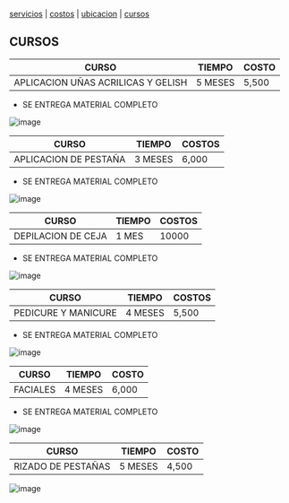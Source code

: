 [servicios](./servicios.md) | [costos](./costos.md) | [ubicacion](./ubicacion.md) | [cursos](./cursos.md)

## CURSOS 


| CURSO | TIEMPO | COSTO  | 
|-------|--------|---------|
| APLICACION UÑAS ACRILICAS Y GELISH  | 5 MESES | 5,500 | 
 - SE ENTREGA MATERIAL COMPLETO 

 ![image](https://user-images.githubusercontent.com/100151866/157768414-d946461f-8104-42b1-aa8b-2199d702b266.png)


| CURSO | TIEMPO | COSTOS | 
|-------|--------|--------|
| APLICACION DE PESTAÑA | 3 MESES | 6,000 |

- SE ENTREGA MATERIAL COMPLETO 

![image](https://user-images.githubusercontent.com/100151866/157768572-974716b1-e06e-4dae-ae0c-685c713ae7d0.png)

| CURSO | TIEMPO | COSTOS |
|-------|--------|--------|
|DEPILACION DE CEJA | 1 MES | 10000 |

- SE ENTREGA MATERIAL COMPLETO 

![image](https://user-images.githubusercontent.com/100151866/157769002-e2da7a4e-b6e8-42bb-b449-ef0327b9da24.png)

| CURSO | TIEMPO | COSTOS | 
|-------|--------|--------|
|PEDICURE Y MANICURE | 4 MESES | 5,500 | 

- SE ENTREGA MATERIAL COMPLETO 

![image](https://user-images.githubusercontent.com/100151866/157769577-a3720a72-29e3-4fdb-b07a-b0f41cc4b8ab.png)


| CURSO | TIEMPO | COSTO | 
|-------|--------|-------|
|FACIALES | 4 MESES| 6,000| 

- SE ENTREGA MATERIAL COMPLETO 

![image](https://user-images.githubusercontent.com/100151866/157769436-4b5cd479-c418-47e7-a552-97140ef0f8c7.png)

| CURSO | TIEMPO | COSTO | 
|-------|--------|-------|
| RIZADO DE PESTAÑAS | 5 MESES | 4,500 |


![image](https://user-images.githubusercontent.com/100151866/157769789-c643ac39-3ceb-4989-ae21-e35821516d8b.png)




